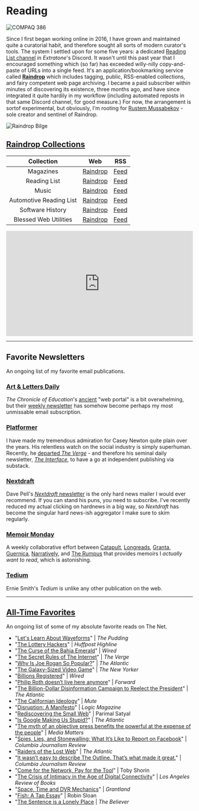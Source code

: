# Reading

![COMPAQ 386](https://i.snap.as/niq0aqH.png)

Since I first began working online in 2016, I have grown and maintained quite a curatorial habit, and therefore sought all sorts of modern curator's tools. The system I settled upon for some five years: a dedicated [Reading List channel](http://bit.ly/extratone) in *Extratone*'s Discord. It wasn't until this past year that I encouraged something which (so far) has exceeded willy-nilly copy-and-paste of URLs into a single feed. It's an application/bookmarking service called [**Raindrop**](https://bit.ly/dbraindrop) which includes tagging, public, RSS-enabled collections, and fairy competent web page archiving. I became a paid subscriber within minutes of discovering its existence, three months ago, and have since integrated it quite hardily in my workflow (including automated reposts in that same Discord channel, for good measure.) For now, the arrangement is sortof experimental, but obviously, I'm rooting for [Rustem Mussabekov](https://raindrop.io/about) - sole creator and sentinel of Raindrop.

![Raindrop Bilge](https://i.snap.as/69TKyPZJ.png)

## [Raindrop Collections](https://bit.ly/dbraindrop)

|       Collection        |                         Web                         |                         RSS                          |
| :---------------------: | :-------------------------------------------------: | :--------------------------------------------------: |
|        Magazines        | [Raindrop](https://raindrop.io/collection/13419360) |  [Feed](https://bg.raindrop.io/rss/public/13419360)  |
|      Reading List       | [Raindrop](https://raindrop.io/collection/13380406) | [Feed](https://raindrop.io/collection/13380406/feed) |
|          Music          | [Raindrop](https://raindrop.io/collection/13387737) | [Feed](https://raindrop.io/collection/13387737/feed) |
| Automotive Reading List | [Raindrop](https://raindrop.io/collection/13379949) | [Feed](https://raindrop.io/collection/13379949/feed) |
|    Software History     | [Raindrop](https://raindrop.io/collection/13379957) | [Feed](https://raindrop.io/collection/13379957/feed) |
|  Blessed Web Utilities  | [Raindrop](https://raindrop.io/collection/13380122) | [Feed](https://raindrop.io/collection/13380122/feed) |

<div style="padding:56.25% 0 0 0;position:relative;"><iframe src="https://player.vimeo.com/video/487038988?autoplay=1&loop=1&title=0&byline=0&portrait=0" style="position:absolute;top:0;left:0;width:100%;height:100%;" frameborder="0" allow="autoplay; fullscreen" allowfullscreen></iframe></div><script src="https://player.vimeo.com/api/player.js"></script>

---

## Favorite Newsletters

An ongoing list of my favorite email publications.

### [Art & Letters Daily](https://aldaily.com/)

*The Chronicle of Education*'s [ancient](http://web.archive.org/web/19990203021844/http://www.nzine.co.nz/features/ald.html) "web portal" is a bit overwhelming, but their [weekly newsletter](https://aldaily.com/subscribe/) has somehow become perhaps my most unmissable email subscription.

### [Platformer](https://www.platformer.news/)

I have made my tremendous admiration for Casey Newton quite plain over the years. His relentless watch on  the social industry is simply superhuman. Recently, he [departed *The Verge*](https://onezero.medium.com/casey-newton-on-leaving-the-verge-for-substack-and-the-future-of-tech-journalism-974a646375fa) - and therefore his seminal daily newsletter, [*The Interface*](https://www.getrevue.co/profile/caseynewton), to have a go at independent publishing via substack.

### [Nextdraft](https://nextdraft.com/)

Dave Pell's [*Nextdraft* newsletter](https://nextdraft.com/) is the only hard news mailer I would ever recommend. If you can stand his puns, you need to subscribe. I've recently reduced my actual clicking on hardnews in a big way, so *Nextdraft* has become the singular hard news-ish aggregator I make sure to skim regularly.

### [Memoir Monday](https://memoirmonday.substack.com/about)

A weekly collaborative effort between [Catapult](https://catapult.co/), [Longreads](https://longreads.com/), [Granta](https://granta.com/), [Guernica](https://www.guernicamag.com/), [Narratively](https://narratively.com/), and [The Rumpus](https://therumpus.net/) that provides memoirs I *actually want to read*, which is astonishing.

### [Tedium](https://tedium.co/)

Ernie Smith's *Tedium* is unlike any other publication on the web.

---

## [All-Time Favorites](https://raindrop.io/collection/13412190)

An ongoing list of some of my absolute favorite reads on The Net.

* "[Let's Learn About Waveforms](https://pudding.cool/2018/02/waveforms/)" | *The Pudding*
* "[The Lottery Hackers](https://highline.huffingtonpost.com/articles/en/lotto-winners/)" | *Huffpost Highline*
* "[The Curse of the Bahia Emerald](https://www.wired.com/2017/03/curse-bahia-emerald-giant-green-rock-wreaks-havoc-ruins-lives/)" | *Wired*
* "[The Secret Rules of The Internet](https://www.theverge.com/2016/4/13/11387934/internet-moderator-history-youtube-facebook-reddit-censorship-free-speech)" | *The Verge*
* "[Why Is Joe Rogan So Popular?](https://www.theatlantic.com/entertainment/archive/2019/08/my-joe-rogan-experience/594802/)" | *The Atlantic*
* "[The Galaxy-Sized Video Game](https://www.newyorker.com/magazine/2015/05/18/world-without-end-raffi-khatchadourian)" | *The New Yorker*
* "[Billions Registered](https://www.wired.com/1994/10/mcdonalds/)" | *Wired*
* "[Philip Roth doesn’t live here anymore](https://forward.com/culture/446516/philip-roth-russ-murdock-grave-house-connecticut-litchfield/)" | *Forward*
* "[The Billion-Dollar Disinformation Campaign to Reelect the President](https://www.theatlantic.com/magazine/archive/2020/03/the-2020-disinformation-war/605530/)" | *The Atlantic*
* "[The Californian Ideology](https://www.metamute.org/editorial/articles/californian-ideology)" | *Mute*
* "[Disruption: A Manifesto](https://logicmag.io/intelligence/disruption-a-manifesto/)" | *Logic Magazine*
* "[Rediscovering the Small Web](https://neustadt.fr/essays/the-small-web/)" | Parimal Satyal
* "[Is Google Making Us Stupid?](https://www.theatlantic.com/magazine/archive/2008/07/is-google-making-us-stupid/306868/)" | *The Atlantic*
* "[The myth of an objective press benefits the powerful at the expense of the people](https://www.mediamatters.org/howard-kurtz/myth-objective-press-benefits-powerful-expense-people)" | *Media Matters*
* "[Spies, Lies, and Stonewalling: What It’s Like to Report on Facebook](https://www.cjr.org/special_report/reporting-on-facebook.php)" | *Columbia Journalism Review*
* "[Raiders of the Lost Web](https://www.theatlantic.com/technology/archive/2015/10/raiders-of-the-lost-web/409210/)" | *The Atlantic*
* "[It wasn’t easy to describe The Outline. That’s what made it great.](https://www.cjr.org/the_profile/the-outline-its-for-you.php)" | *Columbia Journalism Review*
* "[Come for the Network, Pay for the Tool](https://subpixel.space/entries/come-for-the-network-pay-for-the-tool/)" | Toby Shorin
* "[The Crisis of Intimacy in the Age of Digital Connectivity](https://lareviewofbooks.org/article/crisis-intimacy-age-digital-connectivity/)" | *Los Angeles Review of Books*
* "[Space, Time and DVR Mechanics](https://grantland.com/features/space-time-dvr-mechanics/)" | *Grantland*
* "[Fish: A Tap Essay](https://www.robinsloan.com/fish/)" | Robin Sloan
* "[The Sentence is a Lonely Place](https://believermag.com/the-sentence-is-a-lonely-place) | *The Believer*